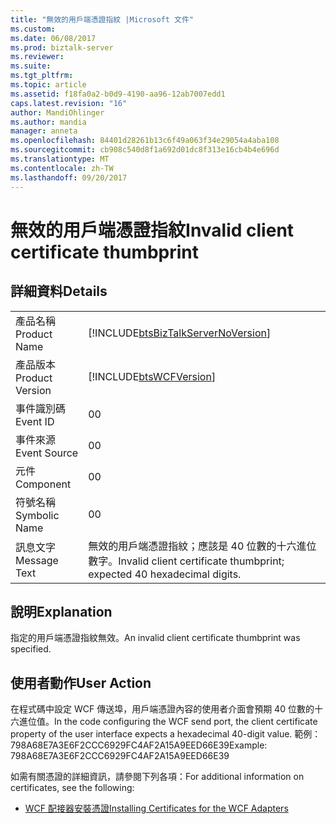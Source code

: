 ```yaml
---
title: "無效的用戶端憑證指紋 |Microsoft 文件"
ms.custom: 
ms.date: 06/08/2017
ms.prod: biztalk-server
ms.reviewer: 
ms.suite: 
ms.tgt_pltfrm: 
ms.topic: article
ms.assetid: f18fa0a2-b0d9-4190-aa96-12ab7007edd1
caps.latest.revision: "16"
author: MandiOhlinger
ms.author: mandia
manager: anneta
ms.openlocfilehash: 84401d28261b13c6f49a063f34e29054a4aba108
ms.sourcegitcommit: cb908c540d8f1a692d01dc8f313e16cb4b4e696d
ms.translationtype: MT
ms.contentlocale: zh-TW
ms.lasthandoff: 09/20/2017
---
```

# <a name="invalid-client-certificate-thumbprint"></a><span data-ttu-id="56a4c-102">無效的用戶端憑證指紋</span><span class="sxs-lookup"><span data-stu-id="56a4c-102">Invalid client certificate thumbprint</span></span>
## <a name="details"></a><span data-ttu-id="56a4c-103">詳細資料</span><span class="sxs-lookup"><span data-stu-id="56a4c-103">Details</span></span>  
  
|||  
|-|-|  
|<span data-ttu-id="56a4c-104">產品名稱</span><span class="sxs-lookup"><span data-stu-id="56a4c-104">Product Name</span></span>|[!INCLUDE[btsBizTalkServerNoVersion](../includes/btsbiztalkservernoversion-md.md)]|  
|<span data-ttu-id="56a4c-105">產品版本</span><span class="sxs-lookup"><span data-stu-id="56a4c-105">Product Version</span></span>|[!INCLUDE[btsWCFVersion](../includes/btswcfversion-md.md)]|  
|<span data-ttu-id="56a4c-106">事件識別碼</span><span class="sxs-lookup"><span data-stu-id="56a4c-106">Event ID</span></span>|<span data-ttu-id="56a4c-107">0</span><span class="sxs-lookup"><span data-stu-id="56a4c-107">0</span></span>|  
|<span data-ttu-id="56a4c-108">事件來源</span><span class="sxs-lookup"><span data-stu-id="56a4c-108">Event Source</span></span>|<span data-ttu-id="56a4c-109">0</span><span class="sxs-lookup"><span data-stu-id="56a4c-109">0</span></span>|  
|<span data-ttu-id="56a4c-110">元件</span><span class="sxs-lookup"><span data-stu-id="56a4c-110">Component</span></span>|<span data-ttu-id="56a4c-111">0</span><span class="sxs-lookup"><span data-stu-id="56a4c-111">0</span></span>|  
|<span data-ttu-id="56a4c-112">符號名稱</span><span class="sxs-lookup"><span data-stu-id="56a4c-112">Symbolic Name</span></span>|<span data-ttu-id="56a4c-113">0</span><span class="sxs-lookup"><span data-stu-id="56a4c-113">0</span></span>|  
|<span data-ttu-id="56a4c-114">訊息文字</span><span class="sxs-lookup"><span data-stu-id="56a4c-114">Message Text</span></span>|<span data-ttu-id="56a4c-115">無效的用戶端憑證指紋；應該是 40 位數的十六進位數字。</span><span class="sxs-lookup"><span data-stu-id="56a4c-115">Invalid client certificate thumbprint; expected 40 hexadecimal digits.</span></span>|  
  
## <a name="explanation"></a><span data-ttu-id="56a4c-116">說明</span><span class="sxs-lookup"><span data-stu-id="56a4c-116">Explanation</span></span>  
 <span data-ttu-id="56a4c-117">指定的用戶端憑證指紋無效。</span><span class="sxs-lookup"><span data-stu-id="56a4c-117">An invalid client certificate thumbprint was specified.</span></span>  
  
## <a name="user-action"></a><span data-ttu-id="56a4c-118">使用者動作</span><span class="sxs-lookup"><span data-stu-id="56a4c-118">User Action</span></span>  
 <span data-ttu-id="56a4c-119">在程式碼中設定 WCF 傳送埠，用戶端憑證內容的使用者介面會預期 40 位數的十六進位值。</span><span class="sxs-lookup"><span data-stu-id="56a4c-119">In the code configuring the WCF send port, the client certificate property of the user interface expects a hexadecimal 40-digit value.</span></span> <span data-ttu-id="56a4c-120">範例： 798A68E7A3E6F2CCC6929FC4AF2A15A9EED66E39</span><span class="sxs-lookup"><span data-stu-id="56a4c-120">Example: 798A68E7A3E6F2CCC6929FC4AF2A15A9EED66E39</span></span>  
  
 <span data-ttu-id="56a4c-121">如需有關憑證的詳細資訊，請參閱下列各項：</span><span class="sxs-lookup"><span data-stu-id="56a4c-121">For additional information on certificates, see the following:</span></span>  
  
-   [<span data-ttu-id="56a4c-122">WCF 配接器安裝憑證</span><span class="sxs-lookup"><span data-stu-id="56a4c-122">Installing Certificates for the WCF Adapters</span></span>](../core/installing-certificates-for-the-wcf-adapters.md)